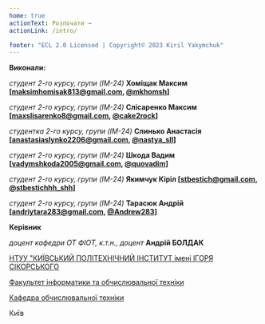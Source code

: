 ```yaml
---
home: true
actionText: Розпочати →
actionLink: /intro/

footer: "ECL 2.0 Licensed | Copyright© 2023 Kiril Yakymchuk"
---
```



**Виконали:** 

*студент 2-го курсу, групи (IM-24)*<span padding-right:5em></span> **Хоміщак Максим [[maksimhomisak813@gmail.com](), [@mkhomsh]()]**

*студент 2-го курсу, групи (IM-24)*<span padding-right:5em></span> **Слісаренко Максим [[maxslisarenko8@gmail.com](), [@cake2rock]()]**

*студентка 2-го курсу, групи (IM-24)*<span padding-right:5em></span> **Слинько Анастасія [[anastasiaslynko2206@gmail.com](), [@nastya_sll]()]**

*студент 2-го курсу, групи (IM-24)*<span padding-right:5em></span> **Шкода Вадим [[vadymshkoda2005@gmail.com](), [@quovadim]()]**

*студент 2-го курсу, групи (IM-24)*<span padding-right:5em></span> **Якимчук Кіріл [[stbestich@gmail.com](), [@stbestichhh_shh]()]**

*студент 2-го курсу, групи (IM-24)*<span padding-right:5em></span> **Тарасюк Андрій [[andriytara283@gmail.com](), [@Andrew283]()]**



**Керівник**

*доцент кафедри ОТ ФІОТ, к.т.н., доцент*<span padding-right:5em></span> **Андрій БОЛДАК** 

[НТУУ "КИЇВСЬКИЙ ПОЛІТЕХНІЧНИЙ ІНСТИТУТ імені ІГОРЯ СІКОРСЬКОГО](https://kpi.ua/)

[Факультет інформатики та обчислювальної техніки](https://fiot.kpi.ua/)

[Кафедра обчислювальної техніки](https://comsys.kpi.ua/)

Київ
